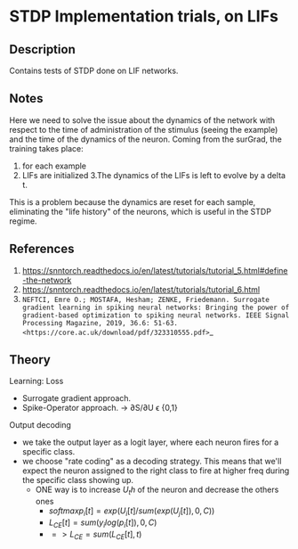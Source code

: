 # STDP Implementation trials, on LIFs

Description
----------
Contains tests of STDP done on LIF networks.

Notes
-----
Here we need to solve the issue about the dynamics of the network with 
respect to the time of administration of the stimulus (seeing the example)
and the time of the dynamics of the neuron.
Coming from the surGrad, the training takes place:
1. for each example
2. LIFs are initialized
3.The dynamics of the LIFs is left to evolve by a delta t.  

This is a problem because the dynamics are reset for each sample, eliminating 
the "life history" of the neurons, which is useful in the STDP regime. 


References
----------
1. https://snntorch.readthedocs.io/en/latest/tutorials/tutorial_5.html#define-the-network
2. https://snntorch.readthedocs.io/en/latest/tutorials/tutorial_6.html
3. `NEFTCI, Emre O.; MOSTAFA, Hesham; ZENKE, Friedemann. Surrogate gradient learning in spiking neural networks: Bringing the power of gradient-based optimization to spiking neural networks. IEEE Signal Processing Magazine, 2019, 36.6: 51-63. <https://core.ac.uk/download/pdf/323310555.pdf>`_


Theory
------
Learning: Loss
- Surrogate gradient approach.
- Spike-Operator approach. -> ∂S/∂U ϵ {0,1}


Output decoding
- we take the output layer as a logit layer, where each neuron
    fires for a specific class.
- we choose "rate coding" as a decoding strategy. This means that
    we'll expect the neuron assigned to the right class to fire
    at higher freq during the specific class showing up.
    - ONE way is to increase $U_th$ of the neuron and decrease the others ones
        - $softmax p_i[t] = exp(U_i[t] / sum( exp(U_j[t]), 0, C))$
        - $L_{CE}[t] = sum( y_i log(p_i[t]), 0,C )$
        - $=> L_{CE} = sum( L_{CE}[t] ,t)$